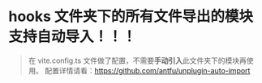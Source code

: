 # hooks 文件夹下的所有文件导出的模块支持自动导入！！！

> 在 vite.config.ts 文件做了配置，不需要**手动引入**此文件夹下的模块再使用。
> 配置详情请看：https://github.com/antfu/unplugin-auto-import
